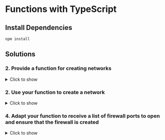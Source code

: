 # Functions with TypeScript

## Install Dependencies

```shell
npm install
```

## Solutions

### 2. Provide a function for creating networks

<details><summary>Click to show</summary><p>

```typescript
interface NetworkArgs {
  label: string;
}

const createNetwork = (name: string, args: NetworkArgs) =>
  new civo.Network(name, {
    ...args,
  });
```

</p></details>

### 2. Use your function to create a network

<details><summary>Click to show</summary><p>

```typescript
const network = createNetwork("one-functions", {
  label: "pulumi-workshop",
});
```

</p></details>

### 4. Adapt your function to receive a list of firewall ports to open and ensure that the firewall is created

<details><summary>Click to show</summary><p>

First, we provide our own types for passing around. This is how you achieve a good developer experience, by tailoring these to reflect what your down stream consumers care about and nothing else.

```typescript
interface FirewallRuleArgs {
  label: string;
  cidrs: string[];
  protocol: string;
  port: string;
}

interface NetworkArgs {
  label: string;
  firewallRules: FirewallRuleArgs[];
}
```

Next, we enrich our function. We only really need to pass back the network, as the consumers don't actually need to work directly with the firewall or its rules. So keep the API simple and let Pulumi manage the rest.

```typescript
const createNetwork = (name: string, args: NetworkArgs) => {
  const network = new civo.Network(name, {
    ...args,
  });

  const firewall = new civo.Firewall(name, {
    networkId: network.id,
  });

  const firewallRules = args.firewallRules.map((rule) => {
    return new civo.FirewallRule(`${name}-${rule.label}`, {
      firewallId: firewall.id,
      action: "allow",
      direction: "ingress",
      ...{ ...rule, startPort: rule.port },
    });
  });
};
```

Our consumers then get an API to work with like so:

```typescript
const network = createNetwork("one-functions", {
  label: "pulumi-workshop",
  firewallRules: [
    {
      label: "https",
      cidrs: ["0.0.0.0/0"],
      protocol: "tcp",
      port: "443",
    },
  ],
});
```

</p></details>
